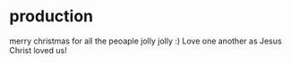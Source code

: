 production
==========
merry christmas for all the peoaple
jolly jolly :)
Love one another as Jesus Christ loved us!
